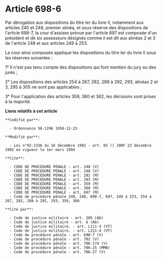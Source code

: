# Article 698-6

Par dérogation aux dispositions du titre Ier du livre II, notamment aux articles 240 et 248, premier alinéa, et sous réserve
des dispositions de l'article 698-7, la cour d'assises prévue par l'article 697 est composée d'un président et de six
assesseurs désignés comme il est dit aux alinéas 2 et 3 de l'article 248 et aux articles 249 à 253.

La cour ainsi composée applique les dispositions du titre Ier du livre II sous les réserves suivantes :

1° Il n'est pas tenu compte des dispositions qui font mention du jury ou des jurés ;

2° Les dispositions des articles 254 à 267, 282, 288 à 292, 293, alinéas 2 et 3, 295 à 305 ne sont pas applicables ;

3° Pour l'application des articles 359, 360 et 362, les décisions sont prises à la majorité.

**Liens relatifs à cet article**

	**Codifié par**:

	  - Ordonnance 58-1296 1958-12-23

	**Modifié par**:

	  - Loi n°92-1336 du 16 décembre 1992 - art. 65 () JORF 23 décembre 1992 en vigueur le 1er mars 1994

	**Cite**:

	  - CODE DE PROCEDURE PENALE - art. 240 (V)
	  - CODE DE PROCEDURE PENALE - art. 248 (V)
	  - CODE DE PROCEDURE PENALE - art. 282 (M)
	  - CODE DE PROCEDURE PENALE - art. 293 (M)
	  - CODE DE PROCEDURE PENALE - art. 359 (M)
	  - CODE DE PROCEDURE PENALE - art. 360 (M)
	  - CODE DE PROCEDURE PENALE - art. 697 (M)
	  - Code de procédure pénale 240, 248, 698-7, 697, 249 à 253, 254 à 267, 282, 288 à 292, 293, 359, 360

	**Cité par**:

	  - Code de justice militaire - art. 205 (Ab)
	  - Code de justice militaire - art. 6 (Ab)
	  - Code de justice militaire. - art. L111-3 (VT)
	  - Code de justice militaire. - art. L221-4 (VT)
	  - Code de procédure pénale - art. 698-7 (V)
	  - Code de procédure pénale - art. 702 (V)
	  - Code de procédure pénale - art. 706-174 (V)
	  - Code de procédure pénale - art. 706-25 (MMN)
	  - Code de procédure pénale - art. 706-27 (V)
